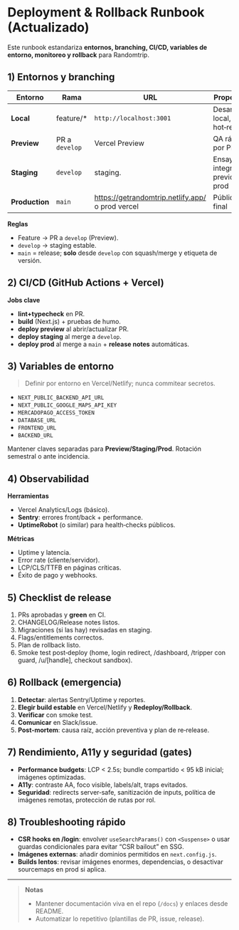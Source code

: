 # Deployment & Rollback Runbook (Actualizado)

Este runbook estandariza **entornos, branching, CI/CD, variables de entorno, monitoreo y rollback** para Randomtrip.

## 1) Entornos y branching

| Entorno | Rama | URL | Propósito |
|---|---|---|---|
| **Local** | feature/* | `http://localhost:3001` | Desarrollo local, hot‑reload |
| **Preview** | PR a `develop` | Vercel Preview | QA rápido por PR |
| **Staging** | `develop` | staging.<dominio> | Ensayos integrales previos a prod |
| **Production** | `main` | https://getrandomtrip.netlify.app/ o prod vercel | Público final |

**Reglas**  
- Feature → PR a `develop` (Preview).  
- `develop` → staging estable.  
- `main` = release; **solo** desde `develop` con squash/merge y etiqueta de versión.

## 2) CI/CD (GitHub Actions + Vercel)

**Jobs clave**  
- **lint+typecheck** en PR.  
- **build** (Next.js) + pruebas de humo.  
- **deploy preview** al abrir/actualizar PR.  
- **deploy staging** al merge a `develop`.  
- **deploy prod** al merge a `main` + **release notes** automáticas.

## 3) Variables de entorno

> Definir por entorno en Vercel/Netlify; nunca commitear secretos.

- `NEXT_PUBLIC_BACKEND_API_URL`  
- `NEXT_PUBLIC_GOOGLE_MAPS_API_KEY`  
- `MERCADOPAGO_ACCESS_TOKEN`  
- `DATABASE_URL`  
- `FRONTEND_URL`  
- `BACKEND_URL`

Mantener claves separadas para **Preview/Staging/Prod**. Rotación semestral o ante incidencia.

## 4) Observabilidad

**Herramientas**  
- Vercel Analytics/Logs (básico).  
- **Sentry**: errores front/back + performance.  
- **UptimeRobot** (o similar) para health‑checks públicos.

**Métricas**  
- Uptime y latencia.  
- Error rate (cliente/servidor).  
- LCP/CLS/TTFB en páginas críticas.  
- Éxito de pago y webhooks.

## 5) Checklist de release

1) PRs aprobadas y **green** en CI.  
2) CHANGELOG/Release notes listos.  
3) Migraciones (si las hay) revisadas en staging.  
4) Flags/entitlements correctos.  
5) Plan de rollback listo.  
6) Smoke test post‑deploy (home, login redirect, /dashboard, /tripper con guard, /u/[handle], checkout sandbox).

## 6) Rollback (emergencia)

1. **Detectar**: alertas Sentry/Uptime y reportes.  
2. **Elegir build estable** en Vercel/Netlify y **Redeploy/Rollback**.  
3. **Verificar** con smoke test.  
4. **Comunicar** en Slack/issue.  
5. **Post‑mortem**: causa raíz, acción preventiva y plan de re‑release.

## 7) Rendimiento, A11y y seguridad (gates)

- **Performance budgets**: LCP < 2.5s; bundle compartido < 95 kB inicial; imágenes optimizadas.  
- **A11y**: contraste AA, foco visible, labels/alt, traps evitados.  
- **Seguridad**: redirects server‑safe, sanitización de inputs, política de imágenes remotas, protección de rutas por rol.

## 8) Troubleshooting rápido

- **CSR hooks en /login**: envolver `useSearchParams()` con `<Suspense>` o usar guardas condicionales para evitar “CSR bailout” en SSG.  
- **Imágenes externas**: añadir dominios permitidos en `next.config.js`.  
- **Builds lentos**: revisar imágenes enormes, dependencias, o desactivar sourcemaps en prod si aplica.

---

> **Notas**  
> - Mantener documentación viva en el repo (`/docs`) y enlaces desde README.  
> - Automatizar lo repetitivo (plantillas de PR, issue, release).
